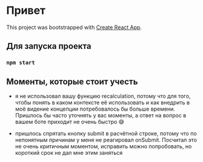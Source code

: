 # Привет

This project was bootstrapped with [Create React App](https://github.com/facebook/create-react-app).

## Для запуска проекта

### `npm start`

## Моменты, которые стоит учесть

- я не использовал вашу функцию recalculation, потому что для того, чтобы понять в каком контексте её использовать и как внедрить в моё видение концепции потребовалось бы больше времени. Пришлось бы часто уточнять у вас моменты, а ответ на вопрос в вашем боте приходит не очень быстро 😅

- пришлось спрятать кнопку submit в расчётной строке, потому что по непонятным причинам у меня не реагировал onSubmit. Посчитал это не очень критичным моментом, исправить можно попробовать, но короткий срок не дал мне этим заняться
